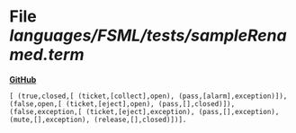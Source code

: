 # File _languages/FSML/tests/sampleRenamed.term_
**[GitHub](https://github.com/softlang/yas/blob/master/languages/FSML/tests/sampleRenamed.term)**
```
[ (true,closed,[ (ticket,[collect],open), (pass,[alarm],exception)]), (false,open,[ (ticket,[eject],open), (pass,[],closed)]), (false,exception,[ (ticket,[eject],exception), (pass,[],exception), (mute,[],exception), (release,[],closed)])].
```

